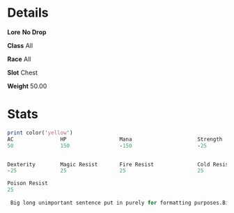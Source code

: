 <!-- TITLE: Huge Metal Hull -->
<!-- SUBTITLE: A giant metal shell from the Alchemical Behemoth underneath Xuolia -->

# Details
**Lore**
**No Drop**

**Class**
All

**Race**
All

**Slot**
Chest

**Weight**
50.00

# Stats

```perl
print color('yellow')
AC               HP                 Mana                     Strength                   Agility
50               150                -150                     -25                        -25


Dexterity        Magic Resist       Fire Resist              Cold Resist                Disease Resist
-25              25                 25                       25                         25

Poison Resist
25
 
 Big long unimportant sentence put in purely for formatting purposes.Big long unimportant sentence put in purely for formatting purposes.Big long unimportant sentence put in purely for formatting purposes.Big long unimportant sentence put in purely for formatting purposes.Big long unimportant sentence put in purely for formatting purposes.Big long unimportant sentence put in purely for formatting purposes.Big long unimportant sentence put in purely for formatting purposes.